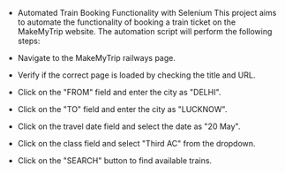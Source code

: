 - Automated Train Booking Functionality with Selenium 
This project aims to automate the functionality of booking a train ticket on the MakeMyTrip website. The automation script will perform the following steps:

- Navigate to the MakeMyTrip railways page.
- Verify if the correct page is loaded by checking the title and URL.
- Click on the "FROM" field and enter the city as "DELHI".
- Click on the "TO" field and enter the city as "LUCKNOW".
- Click on the travel date field and select the date as "20 May".
- Click on the class field and select "Third AC" from the dropdown.
- Click on the "SEARCH" button to find available trains.
